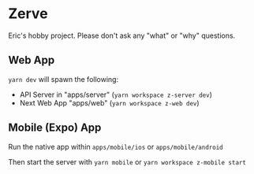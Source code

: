 # Zerve

Eric's hobby project. Please don't ask any "what" or "why" questions.

## Web App

`yarn dev` will spawn the following:

- API Server in "apps/server" (`yarn workspace z-server dev`)
- Next Web App "apps/web" (`yarn workspace z-web dev`)

## Mobile (Expo) App

Run the native app within `apps/mobile/ios` or `apps/mobile/android`

Then start the server with `yarn mobile` or `yarn workspace z-mobile start`
